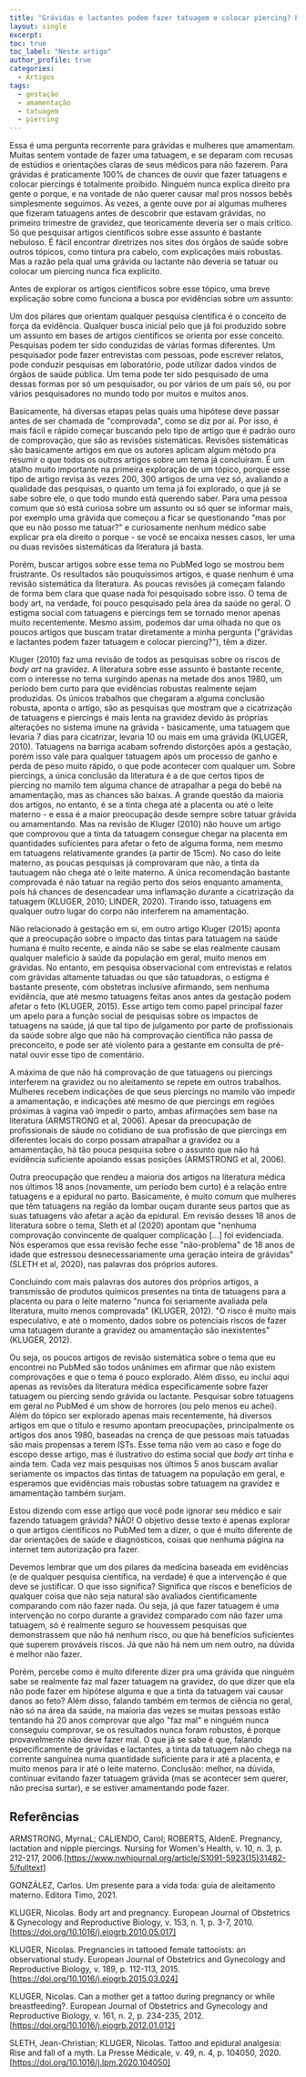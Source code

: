 ```yaml
---
title: "Grávidas e lactantes podem fazer tatuagem e colocar piercing? Explorando um tópico pouco estudado"
layout: single
excerpt:
toc: true
toc_label: "Neste artigo"
author_profile: true
categories:
  - Artigos
tags:
  - gestação
  - amamentação
  - tatuagem
  - piercing
---
```


Essa é uma pergunta recorrente para grávidas e mulheres que amamentam. Muitas sentem vontade de fazer uma tatuagem, e se deparam com recusas de estúdios e orientações claras de seus médicos para não fazerem. Para grávidas é praticamente 100% de chances de ouvir que fazer tatuagens e colocar piercings é totalmente proibido. Ninguém nunca explica direito pra gente o porque, e na vontade de não querer causar mal pros nossos bebês simplesmente seguimos. Às vezes, a gente ouve por aí algumas mulheres que fizeram tatuagens antes de descobrir que estavam grávidas, no primeiro trimestre de gravidez, que teoricamente deveria ser o mais crítico. Só que pesquisar artigos científicos sobre esse assunto é bastante nebuloso. É fácil encontrar diretrizes nos sites dos órgãos de saúde sobre outros tópicos, como tintura pra cabelo, com explicações mais robustas. Mas a razão pela qual uma grávida ou lactante não deveria se tatuar ou colocar um piercing nunca fica explícito. 

Antes de explorar os artigos científicos sobre esse tópico, uma breve explicação sobre como funciona a busca por evidências sobre um assunto:

Um dos pilares que orientam qualquer pesquisa científica é o conceito de força da evidência. Qualquer busca inicial pelo que já foi produzido sobre um assunto em bases de artigos científicos se orienta por esse conceito. Pesquisas podem ter sido conduzidas de várias formas diferentes. Um pesquisador pode fazer entrevistas com pessoas, pode escrever relatos, pode conduzir pesquisas em laboratório, pode utilizar dados vindos de órgãos de saúde pública. Um tema pode ter sido pesquisado de uma dessas formas por só um pesquisador, ou por vários de um país só, ou por vários pesquisadores no mundo todo por muitos e muitos anos.

Basicamente, há diversas etapas pelas quais uma hipótese deve passar antes de ser chamada de "comprovada", como se diz por aí. Por isso, é mais fácil e rápido começar buscando pelo tipo de artigo que é padrão ouro de comprovação, que são as revisões sistemáticas. Revisões sistemáticas são basicamente artigos em que os autores aplicam algum método pra resumir o que todos os outros artigos sobre um tema já concluíram. É um atalho muito importante na primeira exploração de um tópico, porque esse tipo de artigo revisa às vezes 200, 300 artigos de uma vez só, avaliando a qualidade das pesquisas, o quanto um tema já foi explorado, o que já se sabe sobre ele, o que todo mundo está querendo saber. Para uma pessoa comum que só está curiosa sobre um assunto ou só quer se informar mais, por exemplo uma grávida que começou a ficar se questionando "mas por que eu não posso me tatuar?" e curiosamente nenhum médico sabe explicar pra ela direito o porque - se você se encaixa nesses casos, ler uma ou duas revisões sistemáticas da literatura já basta.

Porém, buscar artigos sobre esse tema no PubMed logo se mostrou bem frustrante. Os resultados são pouquíssimos artigos, e quase nenhum é uma revisão sistemática da literatura. As poucas revisões já começam falando de forma bem clara que quase nada foi pesquisado sobre isso. O tema de body art, na verdade, foi pouco pesquisado pela área da saúde no geral. O estigma social com tatuagens e piercings tem se tornado menor apenas muito recentemente. Mesmo assim, podemos dar uma olhada no que os poucos artigos que buscam tratar diretamente a minha pergunta ("grávidas e lactantes podem fazer tatuagem e colocar piercing?"), têm a dizer.

Kluger (2010) faz uma revisão de todos as pesquisas sobre os riscos de *body art* na gravidez. A literatura sobre esse assunto é bastante recente, com o interesse no tema surgindo apenas na metade dos anos 1980, um período bem curto para que evidências robustas realmente sejam produzidas. Os únicos trabalhos que chegaram a alguma conclusão robusta, aponta o artigo, são as pesquisas que mostram que a cicatrização de tatuagens e piercings é mais lenta na gravidez devido às próprias alterações no sistema imune na grávida - basicamente, uma tatuagem que levaria 7 dias para cicatrizar, levaria 10 ou mais em uma grávida (KLUGER, 2010). Tatuagens na barriga acabam sofrendo distorções após a gestação, porém isso vale para qualquer tatuagem após um processo de ganho e perda de peso muito rápido, o que pode acontecer com qualquer um. Sobre piercings, a única conclusão da literatura é a de que certos tipos de piercing no mamilo tem alguma chance de atrapalhar a pega do bebê na amamentação, mas as chances são baixas. A grande questão da maioria dos artigos, no entanto, é se a tinta chega até a placenta ou até o leite materno - e essa é a maior preocupação desde sempre sobre tatuar grávida ou amamentando. Mas na revisão de Kluger (2010) não houve um artigo que comprovou que a tinta da tatuagem consegue chegar na placenta em quantidades suficientes para afetar o feto de alguma forma, nem mesmo em tatuagens relativamente grandes (a partir de 15cm). No caso do leite materno, as poucas pesquisas já comprovaram que não, a tinta da tautuagem não chega até o leite materno. A única recomendação bastante comprovada é não tatuar na região perto dos seios enquanto amamenta, pois há chances de desencadear uma inflamação durante a cicatrização da tatuagem (KLUGER, 2010; LINDER, 2020). Tirando isso, tatuagens em qualquer outro lugar do corpo não interferem na amamentação.

Não relacionado à gestação em si, em outro artigo Kluger (2015) aponta que a preocupação sobre o impacto das tintas para tatuagem na saúde humana é muito recente, e ainda não se sabe se elas realmente causam qualquer malefício à saúde da população em geral, muito menos em grávidas. No entanto, em pesquisa observacional com entrevistas e relatos com grávidas altamente tatuadas ou que são tatuadoras, o estigma é bastante presente, com obstetras inclusive afirmando, sem nenhuma evidência, que até mesmo tatuagens feitas anos antes da gestação podem afetar o feto (KLUGER, 2015). Esse artigo tem como papel principal fazer um apelo para a função social de pesquisas sobre os impactos de tatuagens na saúde, já que tal tipo de julgamento por parte de profissionais da saúde sobre algo que não há comprovação científica não passa de preconceito, e pode ser até violento para a gestante em consulta de pré-natal ouvir esse tipo de comentário.

A máxima de que não há comprovação de que tatuagens ou piercings interferem na gravidez ou no aleitamento se repete em outros trabalhos. Mulheres recebem indicações de que seus piercings no mamilo vão impedir a amamentação, e indicações até mesmo de que piercings em regiões próximas à vagina vaõ impedir o parto, ambas afirmações sem base na literatura (ARMSTRONG et al, 2006). Apesar da preocupação de profissionais de sáude no cotidiano de sua profissão de que piercings em diferentes locais do corpo possam atrapalhar a gravidez ou a amamentação, há tão pouca pesquisa sobre o assunto que não há evidência suficiente apoiando essas posições (ARMSTRONG et al, 2006).

Outra preocupação que rendeu a maioria dos artigos na literatura médica nos últimos 18 anos (novamente, um período bem curto) é a relação entre tatuagens e a epidural no parto. Basicamente, é muito comum que mulheres que têm tatuagens na região da lombar ouçam durante seus partos que as suas tatuagens vão afetar a ação da epidural. Em revisão desses 18 anos de literatura sobre o tema, Sleth et al (2020) apontam que "nenhuma comprovação convincente de qualquer complicação [...] foi evidenciada. Nós esperamos que essa revisão feche esse "não-problema" de 18 anos de idade que estressou desnecessariamente uma geração inteira de grávidas" (SLETH et al, 2020), nas palavras dos próprios autores.  

Concluindo com mais palavras dos autores dos próprios artigos, a transmissão de produtos químicos presentes na tinta de tatuagens para a placenta ou para o leite materno "nunca foi seriamente avaliada pela literatura, muito menos comprovada" (KLUGER, 2012). "O risco é muito mais especulativo, e até o momento, dados sobre os potenciais riscos de fazer uma tatuagem durante a gravidez ou amamentação são inexistentes" (KLUGER, 2012).

Ou seja, os poucos artigos de revisão sistemática sobre o tema que eu encontrei no PubMed são todos unânimes em afirmar que não existem comprovações e que o tema é pouco explorado. Além disso, eu inclui aqui apenas as revisões da literatura médica especificamente sobre fazer tatuagem ou piercing sendo grávida ou lactante. Pesquisar sobre tatuagens em geral no PubMed é um show de horrores (ou pelo menos eu achei). Além do tópico ser explorado apenas mais recentemente, há diversos artigos em que o título e resumo apontam preocupações, principalmente os artigos dos anos 1980, baseadas na crença de que pessoas mais tatuadas são mais propensas a terem ISTs. Esse tema não vem ao caso e foge do escopo desse artigo, mas é ilustrativo do estima social que *body art* tinha e ainda tem. Cada vez mais pesquisas nos últimos 5 anos buscam avaliar seriamente os impactos das tintas de tatuagem na população em geral, e esperamos que evidências mais robustas sobre tatuagem na gravidez e amamentação também surjam.

Estou dizendo com esse artigo que você pode ignorar seu médico e sair fazendo tatuagem grávida? NÃO! O objetivo desse texto é apenas explorar o que artigos científicos no PubMed tem a dizer, o que é muito diferente de dar orientações de saúde e diagnósticos, coisas que nenhuma página na internet tem autorização pra fazer. 

Devemos lembrar que um dos pilares da medicina baseada em evidências (e de qualquer pesquisa científica, na verdade) é que a intervenção é que deve se justificar. O que isso significa? Significa que riscos e benefícios de qualquer coisa que não seja natural são avaliados cientificamente comparando com não fazer nada. Ou seja, já que fazer tatuagem é uma intervenção no corpo durante a gravidez comparado com não fazer uma tatuagem, só é realmente seguro se houvessem pesquisas que demonstrassem que não há nenhum risco, ou que há benefícios suficientes que superem prováveis riscos. Já que não há nem um nem outro, na dúvida é melhor não fazer. 

Porém, percebe como é muito diferente dizer pra uma grávida que ninguém sabe se realmente faz mal fazer tatuagem na gravidez, do que dizer que ela não pode fazer em hipótese alguma e que a tinta da tatuagem vai causar danos ao feto? Além disso, falando também em termos de ciência no geral, não só na área da saúde, na maioria das vezes se muitas pessoas estão tentando há 20 anos comprovar que algo "faz mal" e ninguém nunca conseguiu comprovar, se os resultados nunca foram robustos, é porque provavelmente não deve fazer mal. O que já se sabe é que, falando especificamente de grávidas e lactantes, a tinta da tatuagem não chega na corrente sanguínea numa quantidade suficiente para ir até a placenta, e muito menos para ir até o leite materno. Conclusão: melhor, na dúvida, continuar evitando fazer tatuagem grávida (mas se acontecer sem querer, não precisa surtar), e se estiver amamentando pode fazer.

## Referências

ARMSTRONG, MyrnaL; CALIENDO, Carol; ROBERTS, AldenE. Pregnancy, lactation and nipple piercings. Nursing for Women's Health, v. 10, n. 3, p. 212-217, 2006.[https://www.nwhjournal.org/article/S1091-5923(15)31482-5/fulltext]

GONZÁLEZ, Carlos. Um presente para a vida toda: guia de aleitamento materno. Editora Timo, 2021.

KLUGER, Nicolas. Body art and pregnancy. European Journal of Obstetrics & Gynecology and Reproductive Biology, v. 153, n. 1, p. 3-7, 2010. [https://doi.org/10.1016/j.ejogrb.2010.05.017]

KLUGER, Nicolas. Pregnancies in tattooed female tattooists: an observational study. European Journal of Obstetrics and Gynecology and Reproductive Biology, v. 189, p. 112-113, 2015. [https://doi.org/10.1016/j.ejogrb.2015.03.024]

KLUGER, Nicolas. Can a mother get a tattoo during pregnancy or while breastfeeding?. European Journal of Obstetrics and Gynecology and Reproductive Biology, v. 161, n. 2, p. 234-235, 2012. [https://doi.org/10.1016/j.ejogrb.2012.01.012]

SLETH, Jean-Christian; KLUGER, Nicolas. Tattoo and epidural analgesia: Rise and fall of a myth. La Presse Médicale, v. 49, n. 4, p. 104050, 2020. [https://doi.org/10.1016/j.lpm.2020.104050]
